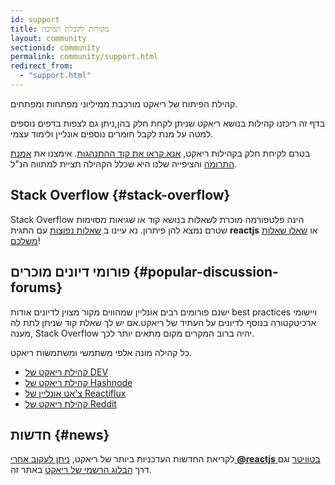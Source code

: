 ```yaml
---
id: support
title: מקורות לקבלת תמיכה
layout: community
sectionid: community
permalink: community/support.html
redirect_from:
  - "support.html"
---
```


קהילת הפיתוח של ריאקט מורכבת ממיליוני מפתחות ומפתחים.

בדף זה ריכזנו קהילות בנושא ריאקט שניתן לקחת חלק בהן,ניתן גם לצפות בדפים נוספים למטה על מנת לקבל חומרים נוספים אונליין ולימוד עצמי.

בטרם לקיחת חלק בקהילות ריאקט, [אנא קראו את קוד ההתנהגות](https://github.com/facebook/react/blob/main/CODE_OF_CONDUCT.md). אימצנו את [אמנת התרומה](https://www.contributor-covenant.org/)
והציפייה שלנו היא שכלל הקהילה תציית למתווה הנ"ל.

## Stack Overflow {#stack-overflow}

Stack Overflow הינה פלטפורמה מוכרת לשאלות בנושא קוד או שגיאות מסוימות שטרם נמצא להן פיתרון. נא עיינו ב [שאלות נפוצות](https://stackoverflow.com/questions/tagged/reactjs) עם התגית **reactjs** או [שאלו שאלות משלכם](https://stackoverflow.com/questions/ask?tags=reactjs)!

## פורומי דיונים מוכרים {#popular-discussion-forums}

ישנם פורומים רבים אונליין שמהווים מקור מצוין לדיונים אודות best practices ויישומי ארכיטקטורה בנוסף לדיונים על העתיד של ריאקט.אם יש לך שאלת קוד שניתן לתת לה מענה,
Stack Overflow יהיה ברוב המקרים  מקום מתאים יותר לכך.

כל קהילה מונה אלפי משתמשי ומשתמשות ריאקט.

* [קהילת ריאקט של DEV](https://dev.to/t/react)
* [קהילת ריאקט של Hashnode](https://hashnode.com/n/reactjs)
* [צ'אט אונליין של Reactiflux](https://discord.gg/reactiflux)
* [קהילת ריאקט של Reddit](https://www.reddit.com/r/reactjs/)

## חדשות {#news}

לקריאת החדשות העדכניות ביותר של ריאקט, [ניתן לעקוב אחרי **@reactjs** בטוויטר](https://twitter.com/reactjs) וגם דרך [הבלוג הרשמי של ריאקט](/blog/) באתר זה.
